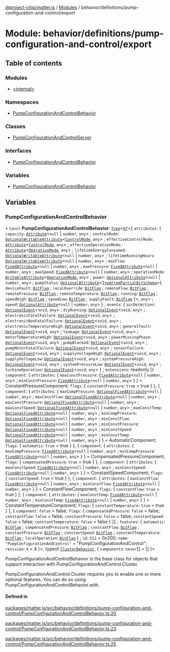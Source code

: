 [@project-chip/matter.js](../README.md) / [Modules](../modules.md) / behavior/definitions/pump-configuration-and-control/export

# Module: behavior/definitions/pump-configuration-and-control/export

## Table of contents

### Modules

- [\<internal\>](behavior_definitions_pump_configuration_and_control_export._internal_.md)

### Namespaces

- [PumpConfigurationAndControlBehavior](behavior_definitions_pump_configuration_and_control_export.PumpConfigurationAndControlBehavior.md)

### Classes

- [PumpConfigurationAndControlServer](../classes/behavior_definitions_pump_configuration_and_control_export.PumpConfigurationAndControlServer.md)

### Interfaces

- [PumpConfigurationAndControlBehavior](../interfaces/behavior_definitions_pump_configuration_and_control_export.PumpConfigurationAndControlBehavior-1.md)

### Variables

- [PumpConfigurationAndControlBehavior](behavior_definitions_pump_configuration_and_control_export.md#pumpconfigurationandcontrolbehavior)

## Variables

### PumpConfigurationAndControlBehavior

• `Const` **PumpConfigurationAndControlBehavior**: [`Type`](../interfaces/behavior_cluster_export.ClusterBehavior.Type.md)\<[`Of`](../interfaces/cluster_export.ClusterType.Of.md)\<\{ `attributes`: \{ `capacity`: [`Attribute`](../interfaces/cluster_export.Attribute.md)\<``null`` \| `number`, `any`\> ; `controlMode`: [`OptionalWritableAttribute`](../interfaces/cluster_export.OptionalWritableAttribute.md)\<[`ControlMode`](../enums/cluster_export.PumpConfigurationAndControl.ControlMode.md), `any`\> ; `effectiveControlMode`: [`Attribute`](../interfaces/cluster_export.Attribute.md)\<[`ControlMode`](../enums/cluster_export.PumpConfigurationAndControl.ControlMode.md), `any`\> ; `effectiveOperationMode`: [`Attribute`](../interfaces/cluster_export.Attribute.md)\<[`OperationMode`](../enums/cluster_export.PumpConfigurationAndControl.OperationMode.md), `any`\> ; `lifetimeEnergyConsumed`: [`OptionalWritableAttribute`](../interfaces/cluster_export.OptionalWritableAttribute.md)\<``null`` \| `number`, `any`\> ; `lifetimeRunningHours`: [`OptionalWritableAttribute`](../interfaces/cluster_export.OptionalWritableAttribute.md)\<``null`` \| `number`, `any`\> ; `maxFlow`: [`FixedAttribute`](../interfaces/cluster_export.FixedAttribute.md)\<``null`` \| `number`, `any`\> ; `maxPressure`: [`FixedAttribute`](../interfaces/cluster_export.FixedAttribute.md)\<``null`` \| `number`, `any`\> ; `maxSpeed`: [`FixedAttribute`](../interfaces/cluster_export.FixedAttribute.md)\<``null`` \| `number`, `any`\> ; `operationMode`: [`WritableAttribute`](../interfaces/cluster_export.WritableAttribute.md)\<[`OperationMode`](../enums/cluster_export.PumpConfigurationAndControl.OperationMode.md), `any`\> ; `power`: [`OptionalAttribute`](../interfaces/cluster_export.OptionalAttribute.md)\<``null`` \| `number`, `any`\> ; `pumpStatus`: [`OptionalAttribute`](../interfaces/cluster_export.OptionalAttribute.md)\<[`TypeFromPartialBitSchema`](schema_export.md#typefrompartialbitschema)\<\{ `deviceFault`: [`BitFlag`](schema_export.md#bitflag) ; `localOverride`: [`BitFlag`](schema_export.md#bitflag) ; `remoteFlow`: [`BitFlag`](schema_export.md#bitflag) ; `remotePressure`: [`BitFlag`](schema_export.md#bitflag) ; `remoteTemperature`: [`BitFlag`](schema_export.md#bitflag) ; `running`: [`BitFlag`](schema_export.md#bitflag) ; `speedHigh`: [`BitFlag`](schema_export.md#bitflag) ; `speedLow`: [`BitFlag`](schema_export.md#bitflag) ; `supplyFault`: [`BitFlag`](schema_export.md#bitflag)  }\>, `any`\> ; `speed`: [`OptionalAttribute`](../interfaces/cluster_export.OptionalAttribute.md)\<``null`` \| `number`, `any`\>  } ; `events`: \{ `airDetection`: [`OptionalEvent`](../interfaces/cluster_export.OptionalEvent.md)\<`void`, `any`\> ; `dryRunning`: [`OptionalEvent`](../interfaces/cluster_export.OptionalEvent.md)\<`void`, `any`\> ; `electronicFatalFailure`: [`OptionalEvent`](../interfaces/cluster_export.OptionalEvent.md)\<`void`, `any`\> ; `electronicNonFatalFailure`: [`OptionalEvent`](../interfaces/cluster_export.OptionalEvent.md)\<`void`, `any`\> ; `electronicTemperatureHigh`: [`OptionalEvent`](../interfaces/cluster_export.OptionalEvent.md)\<`void`, `any`\> ; `generalFault`: [`OptionalEvent`](../interfaces/cluster_export.OptionalEvent.md)\<`void`, `any`\> ; `leakage`: [`OptionalEvent`](../interfaces/cluster_export.OptionalEvent.md)\<`void`, `any`\> ; `motorTemperatureHigh`: [`OptionalEvent`](../interfaces/cluster_export.OptionalEvent.md)\<`void`, `any`\> ; `powerMissingPhase`: [`OptionalEvent`](../interfaces/cluster_export.OptionalEvent.md)\<`void`, `any`\> ; `pumpBlocked`: [`OptionalEvent`](../interfaces/cluster_export.OptionalEvent.md)\<`void`, `any`\> ; `pumpMotorFatalFailure`: [`OptionalEvent`](../interfaces/cluster_export.OptionalEvent.md)\<`void`, `any`\> ; `sensorFailure`: [`OptionalEvent`](../interfaces/cluster_export.OptionalEvent.md)\<`void`, `any`\> ; `supplyVoltageHigh`: [`OptionalEvent`](../interfaces/cluster_export.OptionalEvent.md)\<`void`, `any`\> ; `supplyVoltageLow`: [`OptionalEvent`](../interfaces/cluster_export.OptionalEvent.md)\<`void`, `any`\> ; `systemPressureHigh`: [`OptionalEvent`](../interfaces/cluster_export.OptionalEvent.md)\<`void`, `any`\> ; `systemPressureLow`: [`OptionalEvent`](../interfaces/cluster_export.OptionalEvent.md)\<`void`, `any`\> ; `turbineOperation`: [`OptionalEvent`](../interfaces/cluster_export.OptionalEvent.md)\<`void`, `any`\>  } ; `extensions`: readonly [\{ `component`: \{ `attributes`: \{ `maxConstPressure`: [`FixedAttribute`](../interfaces/cluster_export.FixedAttribute.md)\<``null`` \| `number`, `any`\> ; `minConstPressure`: [`FixedAttribute`](../interfaces/cluster_export.FixedAttribute.md)\<``null`` \| `number`, `any`\>  }  } = ConstantPressureComponent; `flags`: \{ `constantPressure`: ``true`` = true }  }, \{ `component`: \{ `attributes`: \{ `maxCompPressure`: [`OptionalFixedAttribute`](../interfaces/cluster_export.OptionalFixedAttribute.md)\<``null`` \| `number`, `any`\> ; `maxConstFlow`: [`OptionalFixedAttribute`](../interfaces/cluster_export.OptionalFixedAttribute.md)\<``null`` \| `number`, `any`\> ; `maxConstPressure`: [`OptionalFixedAttribute`](../interfaces/cluster_export.OptionalFixedAttribute.md)\<``null`` \| `number`, `any`\> ; `maxConstSpeed`: [`OptionalFixedAttribute`](../interfaces/cluster_export.OptionalFixedAttribute.md)\<``null`` \| `number`, `any`\> ; `maxConstTemp`: [`OptionalFixedAttribute`](../interfaces/cluster_export.OptionalFixedAttribute.md)\<``null`` \| `number`, `any`\> ; `minCompPressure`: [`OptionalFixedAttribute`](../interfaces/cluster_export.OptionalFixedAttribute.md)\<``null`` \| `number`, `any`\> ; `minConstFlow`: [`OptionalFixedAttribute`](../interfaces/cluster_export.OptionalFixedAttribute.md)\<``null`` \| `number`, `any`\> ; `minConstPressure`: [`OptionalFixedAttribute`](../interfaces/cluster_export.OptionalFixedAttribute.md)\<``null`` \| `number`, `any`\> ; `minConstSpeed`: [`OptionalFixedAttribute`](../interfaces/cluster_export.OptionalFixedAttribute.md)\<``null`` \| `number`, `any`\> ; `minConstTemp`: [`OptionalFixedAttribute`](../interfaces/cluster_export.OptionalFixedAttribute.md)\<``null`` \| `number`, `any`\>  }  } = AutomaticComponent; `flags`: \{ `automatic`: ``true`` = true }  }, \{ `component`: \{ `attributes`: \{ `maxCompPressure`: [`FixedAttribute`](../interfaces/cluster_export.FixedAttribute.md)\<``null`` \| `number`, `any`\> ; `minCompPressure`: [`FixedAttribute`](../interfaces/cluster_export.FixedAttribute.md)\<``null`` \| `number`, `any`\>  }  } = CompensatedPressureComponent; `flags`: \{ `compensatedPressure`: ``true`` = true }  }, \{ `component`: \{ `attributes`: \{ `maxConstSpeed`: [`FixedAttribute`](../interfaces/cluster_export.FixedAttribute.md)\<``null`` \| `number`, `any`\> ; `minConstSpeed`: [`FixedAttribute`](../interfaces/cluster_export.FixedAttribute.md)\<``null`` \| `number`, `any`\>  }  } = ConstantSpeedComponent; `flags`: \{ `constantSpeed`: ``true`` = true }  }, \{ `component`: \{ `attributes`: \{ `maxConstFlow`: [`FixedAttribute`](../interfaces/cluster_export.FixedAttribute.md)\<``null`` \| `number`, `any`\> ; `minConstFlow`: [`FixedAttribute`](../interfaces/cluster_export.FixedAttribute.md)\<``null`` \| `number`, `any`\>  }  } = ConstantFlowComponent; `flags`: \{ `constantFlow`: ``true`` = true }  }, \{ `component`: \{ `attributes`: \{ `maxConstTemp`: [`FixedAttribute`](../interfaces/cluster_export.FixedAttribute.md)\<``null`` \| `number`, `any`\> ; `minConstTemp`: [`FixedAttribute`](../interfaces/cluster_export.FixedAttribute.md)\<``null`` \| `number`, `any`\>  }  } = ConstantTemperatureComponent; `flags`: \{ `constantTemperature`: ``true`` = true }  }, \{ `component`: ``false`` = false; `flags`: \{ `compensatedPressure`: ``false`` = false; `constantFlow`: ``false`` = false; `constantPressure`: ``false`` = false; `constantSpeed`: ``false`` = false; `constantTemperature`: ``false`` = false }  }] ; `features`: \{ `automatic`: [`BitFlag`](schema_export.md#bitflag) ; `compensatedPressure`: [`BitFlag`](schema_export.md#bitflag) ; `constantFlow`: [`BitFlag`](schema_export.md#bitflag) ; `constantPressure`: [`BitFlag`](schema_export.md#bitflag) ; `constantSpeed`: [`BitFlag`](schema_export.md#bitflag) ; `constantTemperature`: [`BitFlag`](schema_export.md#bitflag) ; `localOperation`: [`BitFlag`](schema_export.md#bitflag)  } ; `id`: ``512`` = 0x200; `name`: ``"PumpConfigurationAndControl"`` = "PumpConfigurationAndControl"; `revision`: ``4`` = 4 }\>, typeof [`ClusterBehavior`](behavior_cluster_export.ClusterBehavior.md), \{ `components`: `never`[] = [] }\>

PumpConfigurationAndControlBehavior is the base class for objects that support interaction with PumpConfigurationAndControl.Cluster.

PumpConfigurationAndControl.Cluster requires you to enable one or more optional features. You can do so using PumpConfigurationAndControlBehavior.with.

#### Defined in

[packages/matter.js/src/behavior/definitions/pump-configuration-and-control/PumpConfigurationAndControlBehavior.ts:20](https://github.com/project-chip/matter.js/blob/904d0c9b952b91f28a21803759c5e5c66ee4d272/packages/matter.js/src/behavior/definitions/pump-configuration-and-control/PumpConfigurationAndControlBehavior.ts#L20)

[packages/matter.js/src/behavior/definitions/pump-configuration-and-control/PumpConfigurationAndControlBehavior.ts:23](https://github.com/project-chip/matter.js/blob/904d0c9b952b91f28a21803759c5e5c66ee4d272/packages/matter.js/src/behavior/definitions/pump-configuration-and-control/PumpConfigurationAndControlBehavior.ts#L23)

[packages/matter.js/src/behavior/definitions/pump-configuration-and-control/PumpConfigurationAndControlBehavior.ts:25](https://github.com/project-chip/matter.js/blob/904d0c9b952b91f28a21803759c5e5c66ee4d272/packages/matter.js/src/behavior/definitions/pump-configuration-and-control/PumpConfigurationAndControlBehavior.ts#L25)
